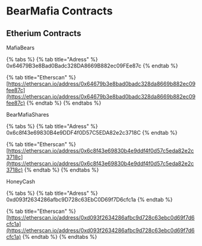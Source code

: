 # BearMafia Contracts

## Etherium Contracts

MafiaBears

{% tabs %}
{% tab title="Adress" %}
0x64679B3e8Bad0Badc328DA8669B882ec09FEe87c
{% endtab %}

{% tab title="Etherscan" %}
[https://etherscan.io/address/0x64679b3e8bad0badc328da8669b882ec09fee87c](https://etherscan.io/address/0x64679b3e8bad0badc328da8669b882ec09fee87c)
{% endtab %}
{% endtabs %}

BearMafiaShares

{% tabs %}
{% tab title="Adress" %}
0x6c8f43e69830B4e9DDF4f0D57C5EDA82e2c3718C
{% endtab %}

{% tab title="Etherscan" %}
[https://etherscan.io/address/0x6c8f43e69830b4e9ddf4f0d57c5eda82e2c3718c](https://etherscan.io/address/0x6c8f43e69830b4e9ddf4f0d57c5eda82e2c3718c)
{% endtab %}
{% endtabs %}

HoneyCash

{% tabs %}
{% tab title="Adress" %}
0xd093f2634286afbc9D728c63EbC0D69f7D6cfc1a
{% endtab %}

{% tab title="Etherscan" %}
[https://etherscan.io/address/0xd093f2634286afbc9d728c63ebc0d69f7d6cfc1a](https://etherscan.io/address/0xd093f2634286afbc9d728c63ebc0d69f7d6cfc1a)
{% endtab %}
{% endtabs %}
